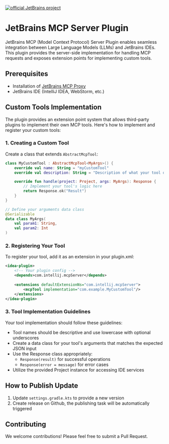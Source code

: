 [![official JetBrains project](http://jb.gg/badges/incubator-flat-square.svg)](https://github.com/JetBrains#jetbrains-on-github)
# JetBrains MCP Server Plugin

JetBrains MCP (Model Context Protocol) Server Plugin enables seamless integration between Large Language Models (LLMs) and JetBrains IDEs. This plugin provides the server-side implementation for handling MCP requests and exposes extension points for implementing custom tools.

## Prerequisites

- Installation of [JetBrains MCP Proxy](https://github.com/JetBrains/mcpProxy)
- JetBrains IDE (IntelliJ IDEA, WebStorm, etc.)

## Custom Tools Implementation

The plugin provides an extension point system that allows third-party plugins to implement their own MCP tools. Here's how to implement and register your custom tools:

### 1. Creating a Custom Tool

Create a class that extends `AbstractMcpTool`:

```kotlin
class MyCustomTool : AbstractMcpTool<MyArgs>() {
    override val name: String = "myCustomTool"
    override val description: String = "Description of what your tool does"

    override fun handle(project: Project, args: MyArgs): Response {
        // Implement your tool's logic here
        return Response.ok("Result")
    }
}

// Define your arguments data class
@Serializable
data class MyArgs(
    val param1: String,
    val param2: Int
)
```

### 2. Registering Your Tool

To register your tool, add it as an extension in your plugin.xml:

```xml
<idea-plugin>
    <!-- Your plugin config -->
    <depends>com.intellij.mcpServer</depends>
    
    <extensions defaultExtensionNs="com.intellij.mcpServer">
        <mcpTool implementation="com.example.MyCustomTool"/>
    </extensions>
</idea-plugin>
```

### 3. Tool Implementation Guidelines

Your tool implementation should follow these guidelines:

- Tool names should be descriptive and use lowercase with optional underscores
- Create a data class for your tool's arguments that matches the expected JSON input
- Use the Response class appropriately:
  - `Response(result)` for successful operations
  - `Response(error = message)` for error cases
- Utilize the provided Project instance for accessing IDE services

## How to Publish Update
1. Update `settings.gradle.kts` to provide a new version 
2. Create release on Github, the publishing task will be automatically triggered

## Contributing

We welcome contributions! Please feel free to submit a Pull Request.
